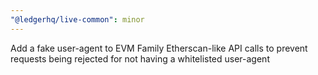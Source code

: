 ```yaml
---
"@ledgerhq/live-common": minor
---
```


Add a fake user-agent to EVM Family Etherscan-like API calls to prevent requests being rejected for not having a whitelisted user-agent
